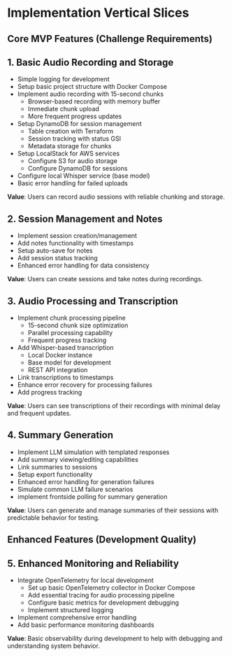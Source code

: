 # Implementation Vertical Slices

## Core MVP Features (Challenge Requirements)

## 1. Basic Audio Recording and Storage
- Simple logging for development
- Setup basic project structure with Docker Compose
- Implement audio recording with 15-second chunks
  - Browser-based recording with memory buffer
  - Immediate chunk upload
  - More frequent progress updates
- Setup DynamoDB for session management
  - Table creation with Terraform
  - Session tracking with status GSI
  - Metadata storage for chunks
- Setup LocalStack for AWS services
  - Configure S3 for audio storage
  - Configure DynamoDB for sessions
- Configure local Whisper service (base model)
- Basic error handling for failed uploads

**Value**: Users can record audio sessions with reliable chunking and storage.

## 2. Session Management and Notes
- Implement session creation/management
- Add notes functionality with timestamps
- Setup auto-save for notes
- Add session status tracking
- Enhanced error handling for data consistency

**Value**: Users can create sessions and take notes during recordings.

## 3. Audio Processing and Transcription
- Implement chunk processing pipeline
  - 15-second chunk size optimization
  - Parallel processing capability
  - Frequent progress tracking
- Add Whisper-based transcription
  - Local Docker instance
  - Base model for development
  - REST API integration
- Link transcriptions to timestamps
- Enhance error recovery for processing failures
- Add progress tracking

**Value**: Users can see transcriptions of their recordings with minimal delay and frequent updates.

## 4. Summary Generation
- Implement LLM simulation with templated responses
- Add summary viewing/editing capabilities
- Link summaries to sessions
- Setup export functionality
- Enhanced error handling for generation failures
- Simulate common LLM failure scenarios
- implement frontside polling for summary generation

**Value**: Users can generate and manage summaries of their sessions with predictable behavior for testing.

## Enhanced Features (Development Quality)

## 5. Enhanced Monitoring and Reliability
- Integrate OpenTelemetry for local development
  - Set up basic OpenTelemetry collector in Docker Compose
  - Add essential tracing for audio processing pipeline
  - Configure basic metrics for development debugging
  - Implement structured logging
- Implement comprehensive error handling
- Add basic performance monitoring dashboards

**Value**: Basic observability during development to help with debugging and understanding system behavior.
